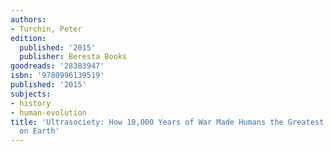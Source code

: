 ```yaml
---
authors:
- Turchin, Peter
edition:
  published: '2015'
  publisher: Beresta Books
goodreads: '28383947'
isbn: '9780996139519'
published: '2015'
subjects:
- history
- human-evolution
title: 'Ultrasociety: How 10,000 Years of War Made Humans the Greatest Cooperators
  on Earth'
---
```


